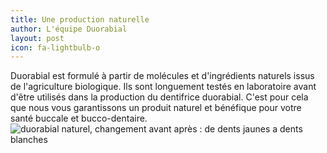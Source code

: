 ```yaml
---
title: Une production naturelle
author: L'équipe Duorabial
layout: post
icon: fa-lightbulb-o
---
```

Duorabial est formulé à partir de molécules et d'ingrédients naturels issus de l'agriculture biologique. Ils sont longuement testés en laboratoire avant d'être utilisés dans la production du dentifrice duorabial. 
C'est pour cela que nous vous garantissons un produit naturel et bénéfique pour votre santé buccale et bucco-dentaire. 
<span class="image left"><img src="{{ 'assets/images/duorabial_dents_blanches.jpg' | relative_url }}" alt="duorabial naturel, changement avant après : de dents jaunes a dents blanches" /></span>